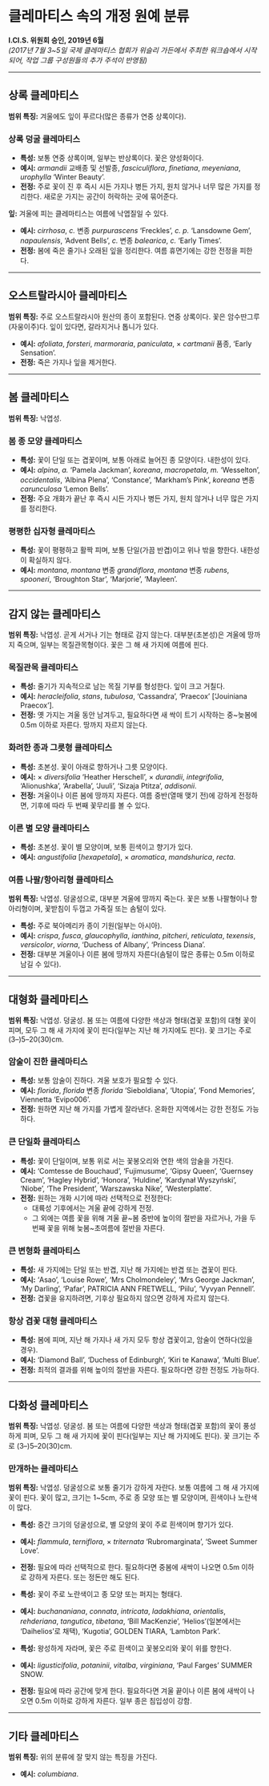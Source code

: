 # 클레마티스 속의 개정 원예 분류
**I.Cl.S. 위원회 승인, 2019년 6월**  
*(2017년 7월 3~5일 국제 클레마티스 협회가 위슬리 가든에서 주최한 워크숍에서 시작되어, 작업 그룹 구성원들의 추가 주석이 반영됨)*

---

## 상록 클레마티스

**범위 특징:** 겨울에도 잎이 푸르다(많은 종류가 연중 상록이다).

### 상록 덩굴 클레마티스

- **특성:** 보통 연중 상록이며, 일부는 반상록이다. 꽃은 양성화이다.
- **예시:** *armandii* 교배종 및 선발종, *fasciculiflora*, *finetiana*, *meyeniana*, *urophylla* ‘Winter Beauty’.
- **전정:** 주로 꽃이 진 후 즉시 시든 가지나 병든 가지, 원치 않거나 너무 많은 가지를 정리한다. 새로운 가지는 공간이 허락하는 곳에 묶어준다.

**잎:** 겨울에 피는 클레마티스는 여름에 낙엽질일 수 있다.

- **예시:** *cirrhosa*, *c.* 변종 *purpurascens* ‘Freckles’, *c. p.* ‘Lansdowne Gem’, *napaulensis*, ‘Advent Bells’, *c.* 변종 *balearica*, *c.* ‘Early Times’.
- **전정:** 봄에 죽은 줄기나 오래된 잎을 정리한다. 여름 휴면기에는 강한 전정을 피한다.

---

## 오스트랄라시아 클레마티스

**범위 특징:** 주로 오스트랄라시아 원산의 종이 포함된다. 연중 상록이다. 꽃은 암수딴그루(자웅이주)다. 잎이 있다면, 갈라지거나 톱니가 있다.

- **예시:** *afoliata*, *forsteri*, *marmoraria*, *paniculata*, × *cartmanii* 품종, ‘Early Sensation’.
- **전정:** 죽은 가지나 잎을 제거한다.

---

## 봄 클레마티스

**범위 특징:** 낙엽성.

### 봄 종 모양 클레마티스

- **특성:** 꽃이 단일 또는 겹꽃이며, 보통 아래로 늘어진 종 모양이다. 내한성이 있다.
- **예시:** *alpina*, *a.* ‘Pamela Jackman’, *koreana*, *macropetala*, *m.* ‘Wesselton’, *occidentalis*, ‘Albina Plena’, ‘Constance’, ‘Markham’s Pink’, *koreana* 변종 *carunculosa* ‘Lemon Bells’.
- **전정:** 주요 개화가 끝난 후 즉시 시든 가지나 병든 가지, 원치 않거나 너무 많은 가지를 정리한다.

### 평평한 십자형 클레마티스

- **특성:** 꽃이 평평하고 활짝 피며, 보통 단일(가끔 반겹)이고 위나 밖을 향한다. 내한성이 확실하지 않다.
- **예시:** *montana*, *montana* 변종 *grandiflora*, *montana* 변종 *rubens*, *spooneri*, ‘Broughton Star’, ‘Marjorie’, ‘Mayleen’.

---

## 감지 않는 클레마티스

**범위 특징:** 낙엽성. 곧게 서거나 기는 형태로 감지 않는다. 대부분(초본성)은 겨울에 땅까지 죽으며, 일부는 목질관목형이다. 꽃은 그 해 새 가지에 여름에 핀다.

### 목질관목 클레마티스

- **특성:** 줄기가 지속적으로 남는 목질 기부를 형성한다. 잎이 크고 거칠다.
- **예시:** *heracleifolia*, *stans*, *tubulosa*, ‘Cassandra’, ‘Praecox’ [‘Jouiniana Praecox’].
- **전정:** 옛 가지는 겨울 동안 남겨두고, 필요하다면 새 싹이 트기 시작하는 중~늦봄에 0.5m 이하로 자른다. 땅까지 자르지 않는다.

### 화려한 종과 그릇형 클레마티스

- **특성:** 초본성. 꽃이 아래로 향하거나 그릇 모양이다.
- **예시:** × *diversifolia* ‘Heather Herschell’, × *durandii*, *integrifolia*, ‘Alionushka’, ‘Arabella’, ‘Juuli’, ‘Sizaja Ptitza’, *addisonii*.
- **전정:** 겨울이나 이른 봄에 땅까지 자른다. 여름 중반(열매 맺기 전)에 강하게 전정하면, 기후에 따라 두 번째 꽃무리를 볼 수 있다.

### 이른 별 모양 클레마티스

- **특성:** 초본성. 꽃이 별 모양이며, 보통 흰색이고 향기가 있다.
- **예시:** *angustifolia* [*hexapetala*], × *aromatica*, *mandshurica*, *recta*.

### 여름 나팔/항아리형 클레마티스

**범위 특징:** 낙엽성. 덩굴성으로, 대부분 겨울에 땅까지 죽는다. 꽃은 보통 나팔형이나 항아리형이며, 꽃받침이 두껍고 가죽질 또는 솜털이 있다.

- **특성:** 주로 북아메리카 종이 기원(일부는 아시아).
- **예시:** *crispa*, *fusca*, *glaucophylla*, *ianthina*, *pitcheri*, *reticulata*, *texensis*, *versicolor*, *viorna*, ‘Duchess of Albany’, ‘Princess Diana’.
- **전정:** 대부분 겨울이나 이른 봄에 땅까지 자른다(솜털이 많은 종류는 0.5m 이하로 남길 수 있다).

---

## 대형화 클레마티스

**범위 특징:** 낙엽성. 덩굴성. 봄 또는 여름에 다양한 색상과 형태(겹꽃 포함)의 대형 꽃이 피며, 모두 그 해 새 가지에 꽃이 핀다(일부는 지난 해 가지에도 핀다). 꽃 크기는 주로 (3–)5–20(30)cm.

### 암술이 진한 클레마티스

- **특성:** 보통 암술이 진하다. 겨울 보호가 필요할 수 있다.
- **예시:** *florida*, *florida* 변종 *florida* ‘Sieboldiana’, ‘Utopia’, ‘Fond Memories’, Viennetta ‘Evipo006’.
- **전정:** 원하면 지난 해 가지를 가볍게 잘라낸다. 온화한 지역에서는 강한 전정도 가능하다.

### 큰 단일화 클레마티스

- **특성:** 꽃이 단일이며, 보통 위로 서는 꽃봉오리와 연한 색의 암술을 가진다.
- **예시:** ‘Comtesse de Bouchaud’, ‘Fujimusume’, ‘Gipsy Queen’, ‘Guernsey Cream’, ‘Hagley Hybrid’, ‘Honora’, ‘Huldine’, ‘Kardynał Wyszyński’, ‘Niobe’, ‘The President’, ‘Warszawska Nike’, ‘Westerplatte’.
- **전정:** 원하는 개화 시기에 따라 선택적으로 전정한다:
  - 대륙성 기후에서는 겨울 끝에 강하게 전정.
  - 그 외에는 여름 꽃을 위해 겨울 끝~봄 중반에 높이의 절반을 자르거나, 가을 두 번째 꽃을 위해 늦봄~초여름에 절반을 자른다.

### 큰 변형화 클레마티스

- **특성:** 새 가지에는 단일 또는 반겹, 지난 해 가지에는 반겹 또는 겹꽃이 핀다.
- **예시:** ‘Asao’, ‘Louise Rowe’, ‘Mrs Cholmondeley’, ‘Mrs George Jackman’, ‘My Darling’, ‘Pafar’, PATRICIA ANN FRETWELL, ‘Piilu’, ‘Vyvyan Pennell’.
- **전정:** 겹꽃을 유지하려면, 기후상 필요하지 않으면 강하게 자르지 않는다.

### 항상 겹꽃 대형 클레마티스

- **특성:** 봄에 피며, 지난 해 가지나 새 가지 모두 항상 겹꽃이고, 암술이 연하다(있을 경우).
- **예시:** ‘Diamond Ball’, ‘Duchess of Edinburgh’, ‘Kiri te Kanawa’, ‘Multi Blue’.
- **전정:** 최적의 결과를 위해 높이의 절반을 자른다. 필요하다면 강한 전정도 가능하다.

---

## 다화성 클레마티스

**범위 특징:** 낙엽성. 덩굴성. 봄 또는 여름에 다양한 색상과 형태(겹꽃 포함)의 꽃이 풍성하게 피며, 모두 그 해 새 가지에 꽃이 핀다(일부는 지난 해 가지에도 핀다). 꽃 크기는 주로 (3–)5–20(30)cm.

### 만개하는 클레마티스

**범위 특징:** 낙엽성. 덩굴성으로 보통 줄기가 강하게 자란다. 보통 여름에 그 해 새 가지에 꽃이 핀다. 꽃이 많고, 크기는 1~5cm, 주로 종 모양 또는 별 모양이며, 흰색이나 노란색이 많다.


- **특성:** 중간 크기의 덩굴성으로, 별 모양의 꽃이 주로 흰색이며 향기가 있다.
- **예시:** *flammula*, *terniflora*, × *triternata* ‘Rubromarginata’, ‘Sweet Summer Love’.
- **전정:** 필요에 따라 선택적으로 한다. 필요하다면 중봄에 새싹이 나오면 0.5m 이하로 강하게 자른다. 또는 정돈만 해도 된다.


- **특성:** 꽃이 주로 노란색이고 종 모양 또는 퍼지는 형태다.
- **예시:** *buchananiana*, *connata*, *intricata*, *ladakhiana*, *orientalis*, *rehderiana*, *tangutica*, *tibetana*, ‘Bill MacKenzie’, ‘Helios’(일본에서는 ‘Daihelios’로 채택), ‘Kugotia’, GOLDEN TIARA, ‘Lambton Park’.


- **특성:** 왕성하게 자라며, 꽃은 주로 흰색이고 꽃봉오리와 꽃이 위를 향한다.
- **예시:** *ligusticifolia*, *potaninii*, *vitalba*, *virginiana*, ‘Paul Farges’ SUMMER SNOW.
- **전정:** 필요에 따라 공간에 맞게 한다. 필요하다면 겨울 끝이나 이른 봄에 새싹이 나오면 0.5m 이하로 강하게 자른다. 일부 종은 침입성이 강함.

---

## 기타 클레마티스

**범위 특징:** 위의 분류에 잘 맞지 않는 특징을 가진다.

- **예시:** *columbiana*.
